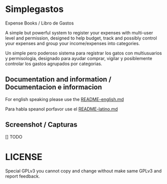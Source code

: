 
# Simplegastos

Expense Books / Libro de Gastos

A simple but powerful system to register your expenses with multi-user level and permission, 
designed to help budget, track and possibly control your expenses and group your income/expenses into categories.

Un simple pero poderoso sistema para registrar los gatos con multiusuarios y permisologia, 
designado para ayudar comprar, vigilar y posiblemente controlar los gastos agrupados por categorias.

## Documentation and information / Documentacion e informacion

For english speaking please use the [README-english.md](README-english.md)

Para habla speanol porfavor use el [README-latino.md](README-latino.md)

## Screenshot / Capturas

[] TODO

# LICENSE

Special GPLv3 you cannot copy and change without make same GPLv3 and report feedback.

